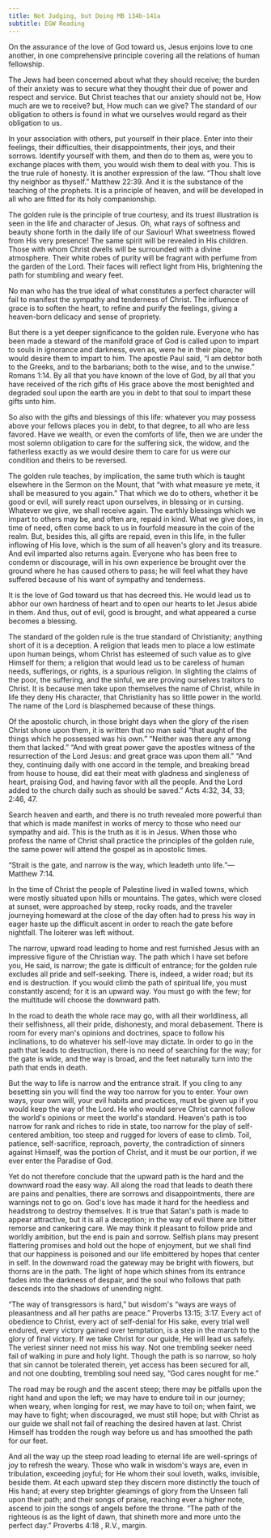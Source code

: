 ```yaml
---
title: Not Judging, but Doing MB 134b-141a
subtitle: EGW Reading
---
```


On the assurance of the love of God toward us, Jesus enjoins love to one another, in one comprehensive principle covering all the relations of human fellowship.

The Jews had been concerned about what they should receive; the burden of their anxiety was to secure what they thought their due of power and respect and service. But Christ teaches that our anxiety should not be, How much are we to receive? but, How much can we give? The standard of our obligation to others is found in what we ourselves would regard as their obligation to us.

In your association with others, put yourself in their place. Enter into their feelings, their difficulties, their disappointments, their joys, and their sorrows. Identify yourself with them, and then do to them as, were you to exchange places with them, you would wish them to deal with you. This is the true rule of honesty. It is another expression of the law. “Thou shalt love thy neighbor as thyself.” Matthew 22:39. And it is the substance of the teaching of the prophets. It is a principle of heaven, and will be developed in all who are fitted for its holy companionship.

The golden rule is the principle of true courtesy, and its truest illustration is seen in the life and character of Jesus. Oh, what rays of softness and beauty shone forth in the daily life of our Saviour! What sweetness flowed from His very presence! The same spirit will be revealed in His children. Those with whom Christ dwells will be surrounded with a divine atmosphere. Their white robes of purity will be fragrant with perfume from the garden of the Lord. Their faces will reflect light from His, brightening the path for stumbling and weary feet.

No man who has the true ideal of what constitutes a perfect character will fail to manifest the sympathy and tenderness of Christ. The influence of grace is to soften the heart, to refine and purify the feelings, giving a heaven-born delicacy and sense of propriety.

But there is a yet deeper significance to the golden rule. Everyone who has been made a steward of the manifold grace of God is called upon to impart to souls in ignorance and darkness, even as, were he in their place, he would desire them to impart to him. The apostle Paul said, “I am debtor both to the Greeks, and to the barbarians; both to the wise, and to the unwise.” Romans 1:14. By all that you have known of the love of God, by all that you have received of the rich gifts of His grace above the most benighted and degraded soul upon the earth are you in debt to that soul to impart these gifts unto him.

So also with the gifts and blessings of this life: whatever you may possess above your fellows places you in debt, to that degree, to all who are less favored. Have we wealth, or even the comforts of life, then we are under the most solemn obligation to care for the suffering sick, the widow, and the fatherless exactly as we would desire them to care for us were our condition and theirs to be reversed.

The golden rule teaches, by implication, the same truth which is taught elsewhere in the Sermon on the Mount, that “with what measure ye mete, it shall be measured to you again.” That which we do to others, whether it be good or evil, will surely react upon ourselves, in blessing or in cursing. Whatever we give, we shall receive again. The earthly blessings which we impart to others may be, and often are, repaid in kind. What we give does, in time of need, often come back to us in fourfold measure in the coin of the realm. But, besides this, all gifts are repaid, even in this life, in the fuller inflowing of His love, which is the sum of all heaven's glory and its treasure. And evil imparted also returns again. Everyone who has been free to condemn or discourage, will in his own experience be brought over the ground where he has caused others to pass; he will feel what they have suffered because of his want of sympathy and tenderness.

It is the love of God toward us that has decreed this. He would lead us to abhor our own hardness of heart and to open our hearts to let Jesus abide in them. And thus, out of evil, good is brought, and what appeared a curse becomes a blessing.

The standard of the golden rule is the true standard of Christianity; anything short of it is a deception. A religion that leads men to place a low estimate upon human beings, whom Christ has esteemed of such value as to give Himself for them; a religion that would lead us to be careless of human needs, sufferings, or rights, is a spurious religion. In slighting the claims of the poor, the suffering, and the sinful, we are proving ourselves traitors to Christ. It is because men take upon themselves the name of Christ, while in life they deny His character, that Christianity has so little power in the world. The name of the Lord is blasphemed because of these things.

Of the apostolic church, in those bright days when the glory of the risen Christ shone upon them, it is written that no man said “that aught of the things which he possessed was his own.” “Neither was there any among them that lacked.” “And with great power gave the apostles witness of the resurrection of the Lord Jesus: and great grace was upon them all.” “And they, continuing daily with one accord in the temple, and breaking bread from house to house, did eat their meat with gladness and singleness of heart, praising God, and having favor with all the people. And the Lord added to the church daily such as should be saved.” Acts 4:32, 34, 33; 2:46, 47.

Search heaven and earth, and there is no truth revealed more powerful than that which is made manifest in works of mercy to those who need our sympathy and aid. This is the truth as it is in Jesus. When those who profess the name of Christ shall practice the principles of the golden rule, the same power will attend the gospel as in apostolic times.

“Strait is the gate, and narrow is the way, which leadeth unto life.”—Matthew 7:14.

In the time of Christ the people of Palestine lived in walled towns, which were mostly situated upon hills or mountains. The gates, which were closed at sunset, were approached by steep, rocky roads, and the traveler journeying homeward at the close of the day often had to press his way in eager haste up the difficult ascent in order to reach the gate before nightfall. The loiterer was left without.

The narrow, upward road leading to home and rest furnished Jesus with an impressive figure of the Christian way. The path which I have set before you, He said, is narrow; the gate is difficult of entrance; for the golden rule excludes all pride and self-seeking. There is, indeed, a wider road; but its end is destruction. If you would climb the path of spiritual life, you must constantly ascend; for it is an upward way. You must go with the few; for the multitude will choose the downward path.

In the road to death the whole race may go, with all their worldliness, all their selfishness, all their pride, dishonesty, and moral debasement. There is room for every man's opinions and doctrines, space to follow his inclinations, to do whatever his self-love may dictate. In order to go in the path that leads to destruction, there is no need of searching for the way; for the gate is wide, and the way is broad, and the feet naturally turn into the path that ends in death.

But the way to life is narrow and the entrance strait. If you cling to any besetting sin you will find the way too narrow for you to enter. Your own ways, your own will, your evil habits and practices, must be given up if you would keep the way of the Lord. He who would serve Christ cannot follow the world's opinions or meet the world's standard. Heaven's path is too narrow for rank and riches to ride in state, too narrow for the play of self-centered ambition, too steep and rugged for lovers of ease to climb. Toil, patience, self-sacrifice, reproach, poverty, the contradiction of sinners against Himself, was the portion of Christ, and it must be our portion, if we ever enter the Paradise of God.

Yet do not therefore conclude that the upward path is the hard and the downward road the easy way. All along the road that leads to death there are pains and penalties, there are sorrows and disappointments, there are warnings not to go on. God's love has made it hard for the heedless and headstrong to destroy themselves. It is true that Satan's path is made to appear attractive, but it is all a deception; in the way of evil there are bitter remorse and cankering care. We may think it pleasant to follow pride and worldly ambition, but the end is pain and sorrow. Selfish plans may present flattering promises and hold out the hope of enjoyment, but we shall find that our happiness is poisoned and our life embittered by hopes that center in self. In the downward road the gateway may be bright with flowers, but thorns are in the path. The light of hope which shines from its entrance fades into the darkness of despair, and the soul who follows that path descends into the shadows of unending night.

“The way of transgressors is hard,” but wisdom's “ways are ways of pleasantness and all her paths are peace.” Proverbs 13:15; 3:17. Every act of obedience to Christ, every act of self-denial for His sake, every trial well endured, every victory gained over temptation, is a step in the march to the glory of final victory. If we take Christ for our guide, He will lead us safely. The veriest sinner need not miss his way. Not one trembling seeker need fail of walking in pure and holy light. Though the path is so narrow, so holy that sin cannot be tolerated therein, yet access has been secured for all, and not one doubting, trembling soul need say, “God cares nought for me.”

The road may be rough and the ascent steep; there may be pitfalls upon the right hand and upon the left; we may have to endure toil in our journey; when weary, when longing for rest, we may have to toil on; when faint, we may have to fight; when discouraged, we must still hope; but with Christ as our guide we shall not fail of reaching the desired haven at last. Christ Himself has trodden the rough way before us and has smoothed the path for our feet.

And all the way up the steep road leading to eternal life are well-springs of joy to refresh the weary. Those who walk in wisdom's ways are, even in tribulation, exceeding joyful; for He whom their soul loveth, walks, invisible, beside them. At each upward step they discern more distinctly the touch of His hand; at every step brighter gleamings of glory from the Unseen fall upon their path; and their songs of praise, reaching ever a higher note, ascend to join the songs of angels before the throne. “The path of the righteous is as the light of dawn, that shineth more and more unto the perfect day.” Proverbs 4:18 , R.V., margin.